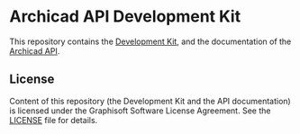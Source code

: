 # Archicad API Development Kit

This repository contains the [Development Kit](https://archicadapi.graphisoft.com/downloads), and the documentation of the [Archicad API](https://graphisoft.github.io/archicad-api-devkit/).

## License

Content of this repository (the Development Kit and the API documentation) is licensed under the Graphisoft Software License Agreement. See the [LICENSE](LICENSE) file for details.